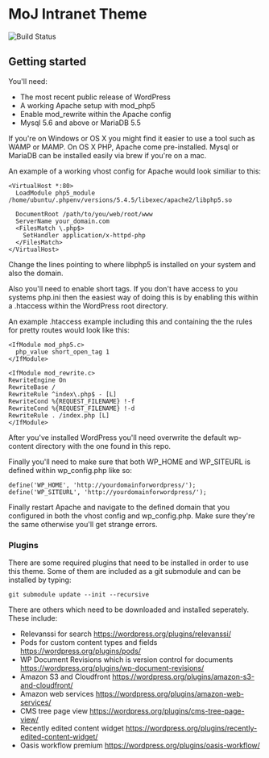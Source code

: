 # MoJ Intranet Theme

![Build Status](https://circleci.com/gh/ministryofjustice/mojintranet-theme.png?circle-token=6c61611f625130b9eb9b85f9fa6e868bb87a6062)

## Getting started

You'll need:

* The most recent public release of WordPress
* A working Apache setup with mod_php5
* Enable mod_rewrite within the Apache config
* Mysql 5.6 and above or MariaDB 5.5

If you're on Windows or OS X you might find it easier to use a tool such as WAMP or MAMP. On OS X PHP, Apache come pre-installed. Mysql or MariaDB can be installed easily via brew if you're on a mac.

An example of a working vhost config for Apache would look similiar to this:

```
<VirtualHost *:80>
  LoadModule php5_module /home/ubuntu/.phpenv/versions/5.4.5/libexec/apache2/libphp5.so

  DocumentRoot /path/to/you/web/root/www
  ServerName your_domain.com
  <FilesMatch \.php$>
    SetHandler application/x-httpd-php
  </FilesMatch>
</VirtualHost>
```

Change the lines pointing to where libphp5 is installed on your system and also the domain.

Also you'll need to enable short tags. If you don't have access to you systems php.ini then the easiest way of doing this is by enabling this within a .htaccess within the WordPress root directory.

An example .htaccess example including this and containing the the rules for pretty routes would look like this:

```
<IfModule mod_php5.c>
  php_value short_open_tag 1
</IfModule>

<IfModule mod_rewrite.c>
RewriteEngine On
RewriteBase /
RewriteRule ^index\.php$ - [L]
RewriteCond %{REQUEST_FILENAME} !-f
RewriteCond %{REQUEST_FILENAME} !-d
RewriteRule . /index.php [L]
</IfModule>
```

After you've installed WordPress you'll need overwrite the default wp-content directory with
the one found in this repo.

Finally you'll need to make sure that both WP_HOME and WP_SITEURL is defined within wp_config.php like so:

```
define('WP_HOME', 'http://yourdomainforwordpress/');
define('WP_SITEURL', 'http://yourdomainforwordpress/');
```

Finally restart Apache and navigate to the defined domain that you configured in both the vhost config and wp_config.php. Make sure they're the same otherwise you'll get strange errors.

### Plugins

There are some required plugins that need to be installed in order to use this theme. Some of them are included as a git submodule and can be installed by typing:

```
git submodule update --init --recursive
```
There are others which need to be downloaded and installed seperately. These include:

* Relevanssi for search https://wordpress.org/plugins/relevanssi/
* Pods for custom content types and fields https://wordpress.org/plugins/pods/
* WP Document Revisions which is version control for documents https://wordpress.org/plugins/wp-document-revisions/
* Amazon S3 and Cloudfront https://wordpress.org/plugins/amazon-s3-and-cloudfront/
* Amazon web services https://wordpress.org/plugins/amazon-web-services/
* CMS tree page view https://wordpress.org/plugins/cms-tree-page-view/
* Recently edited content widget https://wordpress.org/plugins/recently-edited-content-widget/
* Oasis workflow premium https://wordpress.org/plugins/oasis-workflow/

